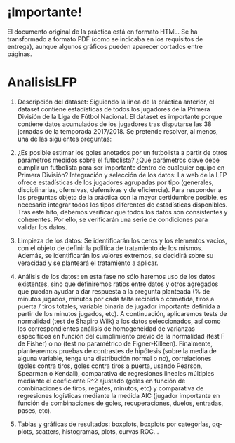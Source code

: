 # ¡Importante!

El documento original de la práctica está en formato HTML. Se ha transformado a formato PDF (como se indicaba en los requisitos de entrega), aunque algunos gráficos pueden aparecer cortados entre páginas.

# AnalisisLFP

1. Descripción del dataset: Siguiendo la línea de la práctica anterior, el dataset contiene estadísticas de todos los jugadores de la Primera División de la Liga de Fútbol Nacional. El dataset es importante porque contiene datos acumulados de los jugadores tras disputarse las 38 jornadas de la temporada 2017/2018. Se pretende resolver, al menos, una de las siguientes preguntas:

2. ¿Es posible estimar los goles anotados por un futbolista a partir de otros parámetros medidos sobre el futbolista?
¿Qué parámetros clave debe cumplir un futbolista para ser importante dentro de cualquier equipo en Primera División?
Integración y selección de los datos: La web de la LFP ofrece estadísticas de los jugadores agrupadas por tipo (generales, disciplinarias, ofensivas, defensivas y de eficiencia). Para responder a las preguntas objeto de la práctica con la mayor certidumbre posible, es necesario integrar todos los tipos diferentes de estadísticas disponibles. Tras este hito, debemos verificar que todos los datos son consistentes y coherentes. Por ello, se verificarán una serie de condiciones para validar los datos.

3. Limpieza de los datos: Se identificarán los ceros y los elementos vacíos, con el objeto de definir la política de tratamiento de los mismos. Además, se identificarán los valores extremos, se decidirá sobre su veracidad y se planteará el tratamiento a aplicar.

4. Análisis de los datos: en esta fase no sólo haremos uso de los datos existentes, sino que definiremos ratios entre datos y otros agregados que puedan ayudar a dar respuesta a la pregunta planteada (% de minutos jugados, minutos por cada falta recibida o cometida, tiros a puerta / tiros totales, variable binaria de jugador importante definida a partir de los minutos jugados, etc). A continuación, aplicaremos tests de normalidad (test de Shapiro Wilk) a los datos seleccionados, así como los correspondientes análisis de homogeneidad de varianzas específicos en función del cumplimiento previo de la normalidad (test F de Fisher) o no (test no paramétrico de Figner-Killeen). Finalmente, plantearemos pruebas de contrastes de hipótesis (sobre la media de alguna variable, tenga una distribución normal o no), correlaciones (goles contra tiros, goles contra tiros a puerta, usando Pearson, Spearman o Kendall), comparativa de regresiones lineales múltiples mediante el coeficiente R^2 ajustado (goles en función de combinaciones de tiros, regates, minutos, etc) y comparativa de regresiones logísticas mediante la medida AIC (jugador importante en función de combinaciones de goles, recuperaciones, duelos, entradas, pases, etc).

5. Tablas y gráficas de resultados: boxplots, boxplots por categorías, qq-plots, scatters, histogramas, plots, curvas ROC...
